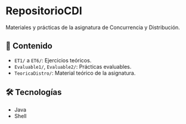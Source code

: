 # RepositorioCDI

Materiales y prácticas de la asignatura de Concurrencia y Distribución.

## 📌 Contenido

- `ET1/` a `ET6/`: Ejercicios teóricos.
- `Evaluable1/`, `Evaluable2/`: Prácticas evaluables.
- `TeoricaDistro/`: Material teórico de la asignatura.

## 🛠️ Tecnologías

- Java
- Shell

